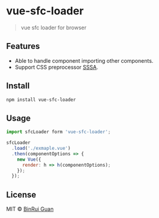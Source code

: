 # vue-sfc-loader
> vue sfc loader for browser

## Features

+ Able to handle component importing other components.
+ Support CSS preprocessor [SSSA](https://github.com/differui/sssa).
<!-- + Support scoped css. -->

## Install

```bash
npm install vue-sfc-loader
```

## Usage

```javascript
import sfcLoader form 'vue-sfc-loader';

sfcLoader
  .load('./exmaple.vue')
  .then(componentOptions => {
    new Vue({
      render: h => h(componentOptions);
    });
  });
```

## License

MIT &copy; [BinRui Guan](mailto:differui@gmail.com)

